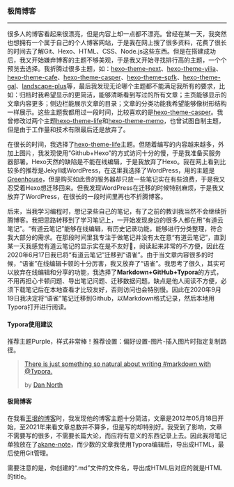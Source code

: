 ### 极简博客

------



很多人的博客看起来很漂亮，但是内容上却一点都不漂亮。曾经在某一天，我突然也想拥有一个属于自己的个人博客网站，于是我在网上搜了很多资料，花费了很长的时间去了解Git、Hexo、HTML、CSS、Node.js这些东西。但是在搭建成功后，我又开始嫌弃博客的主题不够美观，于是我又开始寻找排行高的主题，一个个预览去选择。我折腾过很多主题，如：[hexo-theme-next](https://github.com/iissnan/hexo-theme-next)、[hexo-theme-yilia](https://github.com/litten/hexo-theme-yilia)、[hexo-theme-cafe](https://github.com/giscafer/hexo-theme-cafe)、[hexo-theme-casper](https://github.com/xzhih/hexo-theme-casper)、[hexo-theme-spfk](https://github.com/luuman/hexo-theme-spfk)、[hexo-theme-gal](https://github.com/ZEROKISEKI/hexo-theme-gal)、[landscape-plus](https://github.com/xiangming/landscape-plus)等，最后我发现无论哪个主题都不能满足我所有的要求，比如：归档时我希望显示的更简洁，能够清晰看到写过的所有文章；主页能够显示的文章内容更多；侧边栏能展示文章的目录；文章的分类功能我希望能够像树形结构一样展示。这些主题我都用过一段时间，比较喜欢的是[hexo-theme-casper](https://github.com/xzhih/hexo-theme-casper)。我曾修改过两个主题[hexo-theme-life](https://github.com/AkaneMurakawa/hexo-theme-life)和[hexo-theme-memo](https://github.com/AkaneMurakawa/hexo-theme-memo)，也曾试图自制主题，但是由于工作量和技术有限最后还是放弃了。

在很长的时间，我选择了[hexo-theme-life](https://github.com/AkaneMurakawa/hexo-theme-life)主题。但随着编写的内容越来越多，外加上图片，我发现使用“Github+Hexo”的方式访问十分的慢，于是我准备买服务器部署。Hexo天然的缺陷是不能在线编辑，于是我放弃了Hexo。我在网上看到比较多的推荐是Jekyll或WordPress，在这里我选择了WordPress，用的主题是[Greenhouse](https://wordpress.org/themes/greenhouse/)，但是购买如此贵的服务器却只放一些笔记实在有些浪费，于是我又忍受着Hexo想迁移回来。但我发现WordPress在迁移的时候特别麻烦，于是我又放弃了WordPress，在很长的一段时间里再也不折腾博客。

后来，当我学习编程时，想记录些自己的笔记，有了之前的教训我当然不会继续折腾博客。我把思路转移到了学习笔记上，一开始发现身边的很多人都在用“有道云笔记”。“有道云笔记”能够在线编辑，有历史记录功能，能够进行分类整理，符合我大部分的需求。在那段时间里我专注于做笔记并没有太在意“有道云笔记”，直到某一天我感觉有道云笔记的显示实在是不友好🤮，阅读起来非常的不方便，因此在2020年6月17日我已将“有道云笔记”迁移到“语雀”。由于当文章内容很多的时候，“语雀”在线编辑卡顿的十分厉害，我又放弃了“语雀”。我思考了很久，其实可以放弃在线编辑和分享的功能，我选择了**Markdown+GitHub+Typora**的方式，不用再担心卡顿问题、导出笔记问题、迁移数据问题。缺点是他人阅读不方便，必须下载笔记后在本地查看才比较友好，否则访问也会特别慢。因此在2020年9月19日我决定将“语雀”笔记迁移到Github，以Markdown格式记录，然后本地用Typora打开进行阅读。

#### Typora使用建议

推荐主题Purple，样式非常棒！推荐设置：偏好设置-图片-插入图片时指定复制路径。

> [There is just something so natural about writing #markdown with @Typora.](https://twitter.com/tastapod/status/739121949104844800)
>
> by [Dan North](https://twitter.com/tastapod)

#### 极简博客

在我看[王垠的博客](http://www.yinwang.org/)时，我发现他的博客主题十分简洁，文章是2012年05月18日开始，至2021年来看文章总数并不算多，但是写的却特别好。我受到了影响，文章不需要写的很多，不需要长篇大论，而应将有意义的东西记录上去。因此我将笔记单独放在了[akane-note](https://github.com/AkaneMurakawa/akane-note)，而少数的文章我使用Typora编辑后，导出成HTML，最后使用Git管理。

需要注意的是，你创建的“.md”文件的文件名，导出成HTML后对应的就是HTML的title。
